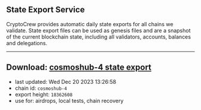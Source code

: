 ## State Export Service
CryptoCrew provides automatic daily state exports for all chains we validate. State export files can be used as genesis files and are a snapshot of the current blockchain state, including all validators, accounts, balances and delegations.

---
**Download: [cosmoshub-4 state export](https://dl.ccvalidators.com/SERVICE/cosmoshub/cosmoshub-4_export_18362608.json)**
---

- last updated: Wed Dec 20 2023 13:26:58
- chain id: `cosmoshub-4`
- export height: `18362608`
- use for: airdrops, local tests, chain recovery
